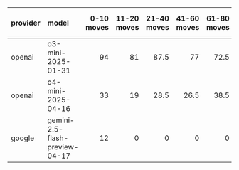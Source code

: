 | provider   | model                          |   0-10 moves |   11-20 moves |   21-40 moves |   41-60 moves |   61-80 moves |   81-100 moves |
|:-----------|:-------------------------------|-------------:|--------------:|--------------:|--------------:|--------------:|---------------:|
| openai     | o3-mini-2025-01-31             |           94 |            81 |          87.5 |          77   |          72.5 |             57 |
| openai     | o4-mini-2025-04-16             |           33 |            19 |          28.5 |          26.5 |          38.5 |             47 |
| google     | gemini-2.5-flash-preview-04-17 |           12 |             0 |           0   |           0   |           0   |              0 |